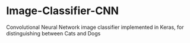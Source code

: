 # Image-Classifier-CNN
Convolutional Neural Network image classifier implemented in Keras, for distinguishing between Cats and Dogs
